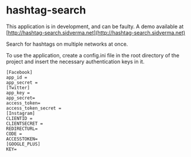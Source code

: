hashtag-search
==============

This application is in development, and can be faulty.
A demo available at [http://hashtag-search.sidverma.net](http://hashtag-search.sidverma.net)

Search for hashtags on multiple networks at once.

To use the application, create a config.ini file in the root directory of the project and insert the necessary authentication keys in it.

	[Facebook]
	app_id =
	app_secret =
	[Twitter]
	app_key =
	app_secret=
	access_token=
	access_token_secret =
	[Instagram]
	CLIENTID =
	CLIENTSECRET =
	REDIRECTURL=
	CODE =
	ACCESSTOKEN=
	[GOOGLE_PLUS]
	KEY=

